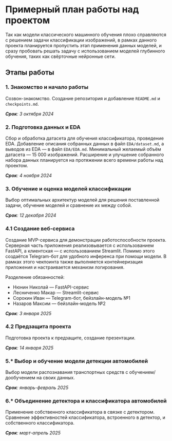 # Примерный план работы над проектом

Так как модели классического машинного обучения плохо справляются с решением задачи классификации изображений,
в рамках данного проекта планируется пропустить этап применения данных моделей, и сразу пробовать решать задачу
с использованием моделей глубинного обучения, таких как свёрточные нейронные сети.

## Этапы работы

### 1. Знакомство и начало работы

Созвон-знакомство. Создание репозитория и добавление `README.md` и `checkpoints.md`.

_**Срок**: 3 октября 2024_

### 2. Подготовка данных и EDA

Сбор и обработка датасета для обучения классификатора, проведение EDA.
Добавление описания собранных данных в файл `EDA/dataset.md`, а выводов из EDA — в файл `EDA/EDA.md`.
Минимальный желаемый объём датасета — 15 000 изображений.
Расширение и улучшение собранного набора данных планируется на протяжении всего времени работы над проектом.

_**Срок**: 4 ноября 2024_

### 3. Обучение и оценка моделей классификации

Выбор оптимальных архитектур моделей для решения поставленной задачи, обучение моделей и сравнение их между собой.

_**Срок**: 12 декабря 2024_

### 4.1 Создание веб-сервиса

Создание MVP-сервиса для демонстрации работоспособности проекта.
Серверная часть приложения реализовывается с использованием FastAPI, а клиентская — с использованием Streamlit.
Помимо этого создаётся Telegram-бот для удобного инференса при помощи модели.
В рамках этого чекпоинта также выполняется контейнеризация приложения и настраивается механизм логирования.

Разделение обязанностей:
- Нюнин Николай — FastAPI-сервис
- Лесниченко Макар — Streamlit-сервис
- Сорокин Иван — Telegram-бот, бейзлайн-модель №1
- Назаров Максим — бейзлайн-модель №2

_**Срок**: 3 января 2025_

### 4.2 Предзащита проекта

Подготовка проекта к предзащите, создание презентации.

_**Срок**: 14 января 2025_

### 5.* Выбор и обучение модели детекции автомобилей

Выбор модели распознавания транспортных средств с обучением/дообучением на своих данных.

_**Срок**: январь-февраль 2025_

### 6.* Объединение детектора и классификатора автомобилей

Применение собственного классификатора в связке с детектором. Сравнение эффективностей классификатора,
встроенного в детектор, и собственного классификатора.

_**Срок**: март-апрель 2025_
